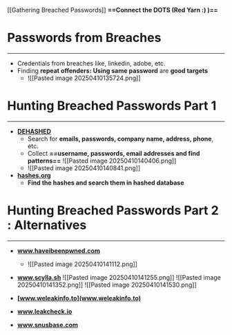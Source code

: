 [[Gathering Breached Passwords]]
**==Connect the DOTS (Red Yarn :) )==**
# Passwords from Breaches
---
- Credentials from breaches like, linkedin, adobe, etc.
- Finding **repeat offenders: Using same password** are **good targets**
	- ![[Pasted image 20250410135724.png]]

# Hunting Breached Passwords Part 1
---
- **[DEHASHED](www.dehashed.com)** 
	- Search for **emails, passwords, company name, address, phone**, etc.
	- Collect **==username, passwords, email addresses and find patterns==** ![[Pasted image 20250410140406.png]]
	- ![[Pasted image 20250410140841.png]]
- **[hashes.org](www.hashes.org)**
	- **Find the hashes and search them in hashed database**

# Hunting Breached Passwords Part 2 : Alternatives
---
- **www.haveibeenpwned.com**
	- ![[Pasted image 20250410141112.png]]
- **www.scylla.sh**
	![[Pasted image 20250410141255.png]]
	![[Pasted image 20250410141352.png]]
	![[Pasted image 20250410141530.png]]

- **[www.weleakinfo.to](www.weleakinfo.to)**
- **www.leakcheck.io**
- **www.snusbase.com**